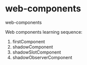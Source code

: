 # web-components
web-components

Web components learning sequence:
1. firstComponent
2. shadowComponent
3. shadowSlotComponent
4. shadowObserverComponent